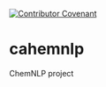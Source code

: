[![Contributor Covenant](https://img.shields.io/badge/Contributor%20Covenant-2.1-4baaaa.svg)](code_of_conduct.md)

# cahemnlp
ChemNLP project
